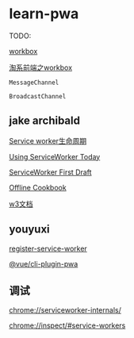 # learn-pwa

TODO:

[workbox](https://developer.chrome.com/docs/workbox/service-worker-overview/)

[淘系前端之workbox](https://fed.taobao.org/blog/taofed/do71ct/workbox3/)

`MessageChannel`

`BroadcastChannel`

## jake archibald

[Service worker生命周期](https://web.dev/articles/service-worker-lifecycle?hl=zh-cn#avoid_url_change)

[Using ServiceWorker Today](https://jakearchibald.com/2014/using-serviceworker-today/)

[ServiceWorker First Draft](https://jakearchibald.com/2014/service-worker-first-draft/)

[Offline Cookbook](https://jakearchibald.com/2014/offline-cookbook/)

[w3文档](https://www.w3.org/TR/service-workers/)

## youyuxi

[register-service-worker](https://www.npmjs.com/package/register-service-worker)

[@vue/cli-plugin-pwa](https://www.npmjs.com/package/@vue/cli-plugin-pwa)

## 调试

[chrome://serviceworker-internals/](chrome://serviceworker-internals/)

[chrome://inspect/#service-workers](chrome://inspect/#service-workers)
